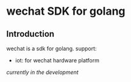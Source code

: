 # wechat SDK for golang

## Introduction

wechat is a sdk for golang. support:

- iot: for wechat hardware platform

*currently in the development*
